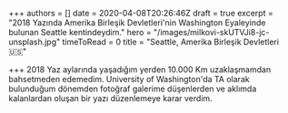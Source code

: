+++
authors = []
date = 2020-04-08T20:26:46Z
draft = true
excerpt = "2018 Yazında Amerika Birleşik Devletleri'nin Washington Eyaleyinde bulunan Seattle kentindeydim."
hero = "/images/milkovi-skUTVJi8-jc-unsplash.jpg"
timeToRead = 0
title = "Seattle, Amerika Birleşik Devletleri 🇺🇸️"

+++
2018 Yaz aylarında yaşadığım yerden 10.000 Km uzaklaşmamdan bahsetmeden edemedim. University of Washington'da TA olarak bulunduğum dönemden fotoğraf galerime düşenlerden ve aklımda kalanlardan oluşan bir yazı düzenlemeye karar verdim.